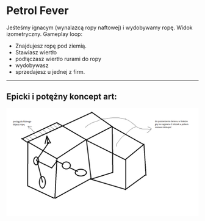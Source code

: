 # Petrol Fever
Jeśteśmy ignacym (wynalazcą ropy naftowej) i wydobywamy ropę.
Widok izometryczny.
Gameplay loop:
- Znajdujesz ropę pod ziemią.
- Stawiasz wiertło
- podłączasz wiertło rurami do ropy
- wydobywasz
- sprzedajesz u jednej z firm.
---
## Epicki i potężny koncept art:
![image](concepts/klocki.png)

